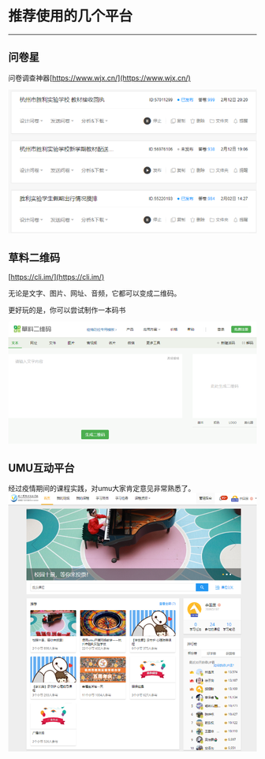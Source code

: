 # 推荐使用的几个平台

---

## 问卷星

问卷调查神器[https://www.wjx.cn/](https://www.wjx.cn/)

![](/assets/wjx.png)

## 草料二维码

[https://cli.im/](https://cli.im/)

无论是文字、图片、网址、音频，它都可以变成二维码。

更好玩的是，你可以尝试制作一本码书

![](/assets/cl)

## UMU互动平台

经过疫情期间的课程实践，对umu大家肯定意见非常熟悉了。![](/assets/umut.png)

